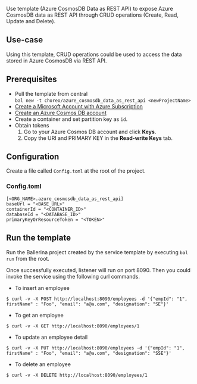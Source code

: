 Use template (Azure CosmosDB Data as REST API) to expose Azure CosmosDB data as REST API through CRUD operations (Create, Read, Update and Delete).

## Use-case
Using this template, CRUD operations could be used to access the data stored in Azure CosmosDB via REST API.

## Prerequisites
* Pull the template from central  
`bal new -t choreo/azure_cosmosdb_data_as_rest_api <newProjectName>`
* [Create a Microsoft Account with Azure Subscription](https://docs.microsoft.com/en-us/learn/modules/create-an-azure-account/)
* [Create an Azure Cosmos DB account](https://docs.microsoft.com/en-us/azure/cosmos-db/how-to-manage-database-account/)
* Create a container and set partition key as `id`.
* Obtain tokens
    1. Go to your Azure Cosmos DB account and click **Keys**.
    2. Copy the URI and PRIMARY KEY in the **Read-write Keys** tab.


## Configuration
Create a file called `Config.toml` at the root of the project.

### Config.toml 
```
[<ORG_NAME>.azure_cosmosdb_data_as_rest_api]
baseUrl = "<BASE_URL>"
containerId = "<CONTAINER_ID>"
databaseId = "<DATABASE_ID>"
primaryKeyOrResourceToken = "<TOKEN>"
```

## Run the template
Run the Ballerina project created by the service template by executing `bal run` from the root.

Once successfully executed, listener will run on port 8090. Then you could invoke the service using the following curl commands.

* To insert an employee
```
$ curl -v -X POST http://localhost:8090/employees -d '{"empId": "1", firstName" : "Foo", "email": "a@a.com", "designation": "SE"}'
```
* To get an employee
```
$ curl -v -X GET http://localhost:8090/employees/1
```
* To update an employee detail
```
$ curl -v -X PUT http://localhost:8090/employees -d '{"empId": "1", firstName" : "Foo", "email": "a@a.com", "designation": "SSE"}'
```
* To delete an employee
```
$ curl -v -X DELETE http://localhost:8090/employees/1
```
